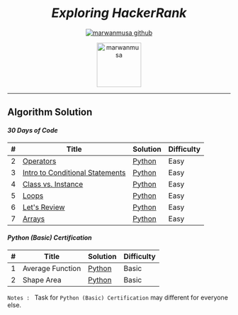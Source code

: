 
<div align="center">

# ***Exploring HackerRank***
[![marwanmusa github](https://img.shields.io/badge/GitHub-marwanmusa-181717.svg?style=flat&logo=github)](https://github.com/marwanmusa)

<a href="https://www.hackerrank.com/MarwanMusa" target="blank"><img src="https://cdn4.iconfinder.com/data/icons/logos-and-brands/512/160_Hackerrank_logo_logos-512.png" alt="marwanmusa" height="100" width="100" /></a>

</div>

---

## Algorithm Solution

#### *30 Days of Code*
| # | Title | Solution | Difficulty |
|---| ----- | -------- | ---------- |
|2|[Operators](https://www.hackerrank.com/challenges/30-operators/problem) | [Python](./30%20Days%20Code%20Challenge/day2_operators.py)|Easy|
|3|[Intro to Conditional Statements](https://www.hackerrank.com/challenges/30-conditional-statements/problem) | [Python](./30%20Days%20Code%20Challenge/day3_conditional_statements.py)|Easy|
|4|[Class vs. Instance](https://www.hackerrank.com/challenges/30-class-vs-instance/problem) | [Python](./30%20Days%20Code%20Challenge/day4_class_vs_instance.py)|Easy|
|5|[Loops](https://www.hackerrank.com/challenges/30-loops/problem) | [Python](./30%20Days%20Code%20Challenge/day5_loops.py)|Easy|
|6|[Let's Review](https://www.hackerrank.com/challenges/30-review-loop/problem) | [Python](./30%20Days%20Code%20Challenge/day6_lets_review.py)|Easy|
|7|[Arrays](https://www.hackerrank.com/challenges/30-arrays/problem) | [Python](./30%20Days%20Code%20Challenge/day7_arrays.py)|Easy|


#### *Python (Basic) Certification*
| # | Title | Solution | Difficulty |
|---| ----- | -------- | ---------- |
|1|Average Function | [Python](./Python%20(Basic)%20Certification/average_function.py)|Basic|
|2|Shape Area| [Python](./Python%20(Basic)%20Certification/shape_area.py)|Basic|

`Notes : `
Task for `Python (Basic) Certification` may different for everyone else.
